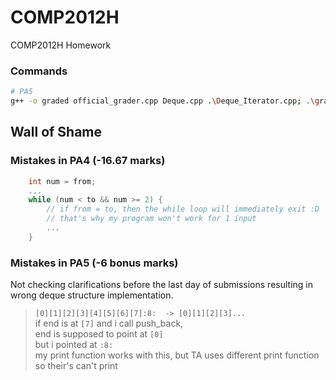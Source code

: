 # COMP2012H
 COMP2012H Homework

### Commands
```bash
# PA5
g++ -o graded official_grader.cpp Deque.cpp .\Deque_Iterator.cpp; .\graded

```

## Wall of Shame
### Mistakes in PA4 (-16.67 marks)
```C
    int num = from;
    ...
    while (num < to && num >= 2) { 
        // if from = to, then the while loop will immediately exit :D
        // that's why my program won't work for 1 input
        ...
    }
```

### Mistakes in PA5 (-6 bonus marks)
Not checking clarifications before the last day of submissions resulting in wrong deque structure implementation.

> `[0][1][2][3][4][5][6][7]:8:  -> [0][1][2][3]...` \
> if end is at `[7]` and i call push_back, \
> end is supposed to point at `[0]` \
> but i pointed at `:8:` \
> my print function works with this, but TA uses different print function \
> so their's can't print
 
